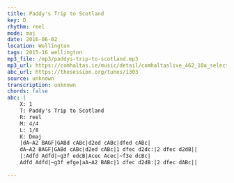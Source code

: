 ```yaml
---
title: Paddy's Trip to Scotland
key: D
rhythm: reel
mode: maj
date: 2016-06-02
location: Wellington
tags: 2015-16 wellington
mp3_file: /mp3/paddys-trip-to-scotland.mp3
mp3_url: https://comhaltas.ie/music/detail/comhaltaslive_462_10a_selection_of_reels
abc_url: https://thesession.org/tunes/1303
source: unknown
transcription: unknown
chords: false
abc: |
    X: 1
    T: Paddy's Trip to Scotland
    R: reel
    M: 4/4
    L: 1/8
    K: Dmaj
    |dA~A2 BAGF|GABd cABc|d2ed cABc|dfed cABc|
    dA~A2 BAGF|GABd cABc|d2ed cABc|1 dfec d2dc:|2 dfec d2dB||
    |:Adfd Adfd|~g3f edcB|Acec Acec|~f3e dcBc|
    Adfd Adfd|~g3f efge|aA~A2 BABc|1 dfec d2dB:|2 dfec dABc||
    
---
```


